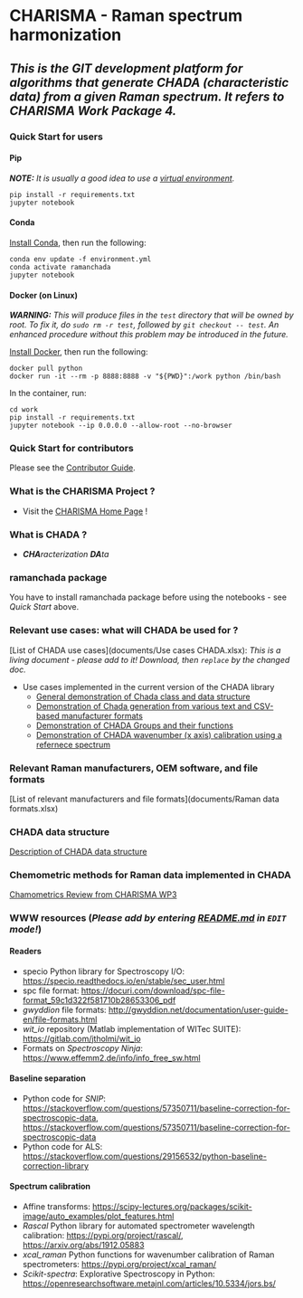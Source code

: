 # **CHARISMA - Raman spectrum harmonization**

## _This is the GIT development platform for algorithms that generate CHADA (characteristic data) from a given Raman spectrum. It refers to CHARISMA Work Package 4._

### Quick Start for users

#### Pip

***NOTE:** It is usually a good idea to use a [virtual environment](https://docs.python.org/3/tutorial/venv.html).*
```
pip install -r requirements.txt
jupyter notebook
```

#### Conda
[Install Conda](https://conda.io/projects/conda/en/latest/user-guide/install/index.html), then run the following:
```
conda env update -f environment.yml
conda activate ramanchada
jupyter notebook
```

#### Docker (on Linux)

***WARNING:** This will produce files in the `test` directory that will be owned by root. To fix it, do `sudo rm -r test`,
followed by `git checkout -- test`. An enhanced procedure without this problem may be introduced in the future.*

[Install Docker](https://docs.docker.com/get-docker/), then run the following:
```
docker pull python
docker run -it --rm -p 8888:8888 -v "${PWD}":/work python /bin/bash
```
In the container, run:
```
cd work
pip install -r requirements.txt
jupyter notebook --ip 0.0.0.0 --allow-root --no-browser
```

### Quick Start for contributors

Please see the [Contributor Guide](CONTRIBUTING.md).

### What is the CHARISMA Project ?
- Visit the [CHARISMA Home Page](https://www.h2020charisma.eu/) !

### What is CHADA ?
- _**CHA**racterization **DA**ta_

### ramanchada package

You have to install ramanchada package before using the notebooks - see _Quick Start_ above.

### Relevant use cases: what will CHADA be used for ?
[List of CHADA use cases](documents/Use cases CHADA.xlsx): _This is a living document - please add to it! Download, then `replace` by the changed doc._
* Use cases implemented in the current version of the CHADA library
    * [General demonstration of Chada class and data structure](https://gitlab.cc-asp.fraunhofer.de/barton/charisma-raman-spectrum-harmonization/-/blob/master/Chada%20new%20demo.ipynb)
    * [Demonstration of Chada generation from various text and CSV-based manufacturer formats](https://gitlab.cc-asp.fraunhofer.de/barton/charisma-raman-spectrum-harmonization/-/blob/master/Chada%20txt%20import%20demo.ipynb)
    * [Demonstration of CHADA Groups and their functions](https://gitlab.cc-asp.fraunhofer.de/barton/charisma-raman-spectrum-harmonization/-/blob/master/Chada%20Group%20demo.ipynb)
    * [Demonstration of CHADA wavenumber (x axis) calibration using a refernece spectrum](https://gitlab.cc-asp.fraunhofer.de/barton/charisma-raman-spectrum-harmonization/-/blob/master/Chada%20calibration%20demo.ipynb)

### Relevant Raman manufacturers, OEM software, and file formats
[List of relevant manufacturers and file formats](documents/Raman data formats.xlsx)

### CHADA data structure
[Description of CHADA data structure](documents/Charisma%20deliverable%204_1.docx)

### Chemometric methods for Raman data implemented in CHADA
[Chamometrics Review from CHARISMA WP3](documents/Charisma%20deliverable%204_1.docx)

### WWW resources (_Please add by entering [README.md](README.md) in `EDIT` mode!_)
#### Readers
- specio Python library for Spectroscopy I/O: https://specio.readthedocs.io/en/stable/sec_user.html
- spc file format: https://docuri.com/download/spc-file-format_59c1d322f581710b28653306_pdf
- _gwyddion_ file formats: http://gwyddion.net/documentation/user-guide-en/file-formats.html
- _wit_io_ repository (Matlab implementation of WITec SUITE): https://gitlab.com/jtholmi/wit_io
- Formats on _Spectroscopy Ninja_: https://www.effemm2.de/info/info_free_sw.html

#### Baseline separation
- Python code for _SNIP_: https://stackoverflow.com/questions/57350711/baseline-correction-for-spectroscopic-data, https://stackoverflow.com/questions/57350711/baseline-correction-for-spectroscopic-data
- Python code for ALS: https://stackoverflow.com/questions/29156532/python-baseline-correction-library

#### Spectrum calibration
- Affine transforms: https://scipy-lectures.org/packages/scikit-image/auto_examples/plot_features.html
- _Rascal_ Python library for automated spectrometer wavelength calibration: https://pypi.org/project/rascal/, https://arxiv.org/abs/1912.05883
- _xcal_raman_ Python functions for wavenumber calibration of Raman spectrometers: https://pypi.org/project/xcal_raman/
- _Scikit-spectra_: Explorative Spectroscopy in Python: https://openresearchsoftware.metajnl.com/articles/10.5334/jors.bs/
